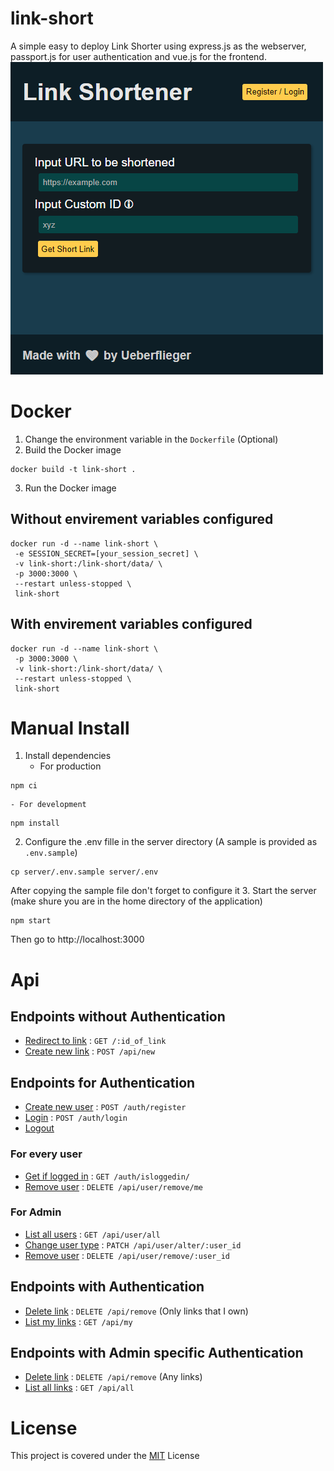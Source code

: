 # link-short
A simple easy to deploy Link Shorter using express.js as the webserver, passport.js for user authentication and vue.js for the frontend.  
![Screenshot](static/sample.png)
# Docker
1. Change the environment variable in the `Dockerfile` (Optional)
2. Build the Docker image
```
docker build -t link-short .
```
3. Run the Docker image
## Without envirement variables configured
```
docker run -d --name link-short \
 -e SESSION_SECRET=[your_session_secret] \
 -v link-short:/link-short/data/ \
 -p 3000:3000 \
 --restart unless-stopped \
 link-short
```
## With envirement variables configured
```
docker run -d --name link-short \
 -p 3000:3000 \
 -v link-short:/link-short/data/ \
 --restart unless-stopped \
 link-short
```
# Manual Install
1. Install dependencies
	- For production
```
npm ci
```
	- For development
```
npm install
```
2. Configure the .env fille in the server directory (A sample is provided as `.env.sample`)
```
cp server/.env.sample server/.env
```
After copying the sample file don't forget to configure it
3. Start the server (make shure you are in the home directory of the application)
```
npm start
```
Then go to http://localhost:3000

# Api
## Endpoints without Authentication
- [Redirect to link](docs/redirect.md) : `GET /:id_of_link`
- [Create new link](docs/create_new_link.md) : `POST /api/new`

## Endpoints for Authentication
- [Create new user](docs/user.md#create_user) : `POST /auth/register`
- [Login](docs/user.md#login) : `POST /auth/login`
- [Logout](docs/user.md#logout)
### For every user
- [Get if logged in](docs/user.md#user_status) : `GET /auth/isloggedin/`
- [Remove user](docs/remove_user.md#user) : `DELETE /api/user/remove/me`
### For Admin
- [List all users](docs/list_users.md) : `GET /api/user/all`
- [Change user type](docs/change_user.md) : `PATCH /api/user/alter/:user_id`
- [Remove user](docs/remove_user.md#admin) : `DELETE /api/user/remove/:user_id`


## Endpoints with Authentication
- [Delete link](docs/remove_link.md) : `DELETE /api/remove` (Only links that I own)
- [List my links](docs/list.md#my) : `GET /api/my`

## Endpoints with Admin specific Authentication
- [Delete link](docs/remove_link.md) : `DELETE /api/remove` (Any links)
- [List all links](docs/list.md#all) : `GET /api/all`

# License
This project is covered under the [MIT](LICENSE) License